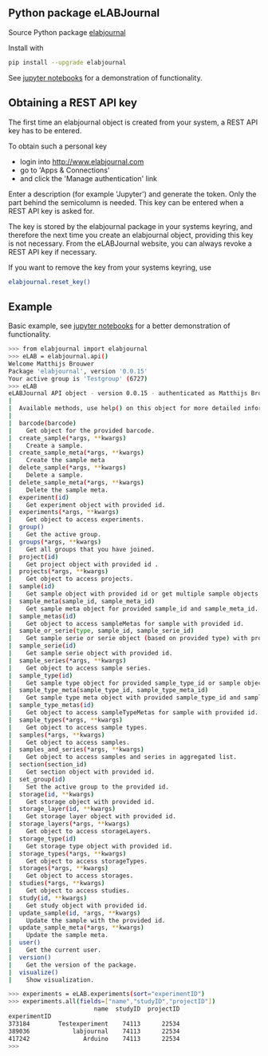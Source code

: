 ## Python package eLABJournal

Source Python package [elabjournal](https://pypi.org/project/elabjournal/)

Install with

```bash
pip install --upgrade elabjournal
```

See [jupyter notebooks](https://github.com/matthijsbrouwer/jupyter-elabjournal) for
a demonstration of functionality.

## Obtaining a REST API key

The first time an elabjournal object is created from your system, a REST API key has to be entered.

To obtain such a personal key

- login into http://www.elabjournal.com
- go to 'Apps & Connections'
- and click the 'Manage authentication' link

Enter a description (for example 'Jupyter') and generate the token. Only the part behind the semicolumn is needed. This key can be entered when a REST API key is asked for.

The key is stored by the elabjournal package in your systems keyring, and therefore the next time you create an elabjournal object, providing this key is not necessary. From the eLABJournal website, you can always revoke a REST API key if necessary.

If you want to remove the key from your systems keyring, use

```bash
elabjournal.reset_key()
```

## Example

Basic example, see [jupyter notebooks](https://github.com/matthijsbrouwer/jupyter-elabjournal) for
a better demonstration of functionality.

```bash
>>> from elabjournal import elabjournal
>>> eLAB = elabjournal.api()
Welcome Matthijs Brouwer
Package 'elabjournal', version '0.0.15'
Your active group is 'Testgroup' (6727)
>>> eLAB
eLABJournal API object - version 0.0.15 - authenticated as Matthijs Brouwer
|
|  Available methods, use help() on this object for more detailed information:
|
|  barcode(barcode)
|    Get object for the provided barcode.
|  create_sample(*args, **kwargs)
|    Create a sample.
|  create_sample_meta(*args, **kwargs)
|    Create the sample meta
|  delete_sample(*args, **kwargs)
|    Delete a sample.
|  delete_sample_meta(*args, **kwargs)
|    Delete the sample meta.
|  experiment(id)
|    Get experiment object with provided id.
|  experiments(*args, **kwargs)
|    Get object to access experiments.
|  group()
|    Get the active group.
|  groups(*args, **kwargs)
|    Get all groups that you have joined.
|  project(id)
|    Get project object with provided id .
|  projects(*args, **kwargs)
|    Get object to access projects.
|  sample(id)
|    Get sample object with provided id or get multiple sample objects with provided id.
|  sample_meta(sample_id, sample_meta_id)
|    Get sample meta object for provided sample_id and sample_meta_id.
|  sample_metas(id)
|    Get object to access sampleMetas for sample with provided id.
|  sample_or_serie(type, sample_id, sample_serie_id)
|    Get sample serie or serie object (based on provided type) with provided sample_id or sample_serie_id.
|  sample_serie(id)
|    Get sample serie object with provided id.
|  sample_series(*args, **kwargs)
|    Get object to access sample series.
|  sample_type(id)
|    Get sample type object for provided sample_type_id or sample object.
|  sample_type_meta(sample_type_id, sample_type_meta_id)
|    Get sample type meta object with provided sample_type_id and sample_type_meta_id.
|  sample_type_metas(id)
|    Get object to access sampleTypeMetas for sample with provided id.
|  sample_types(*args, **kwargs)
|    Get object to access sample types.
|  samples(*args, **kwargs)
|    Get object to access samples.
|  samples_and_series(*args, **kwargs)
|    Get object to access samples and series in aggregated list.
|  section(section_id)
|    Get section object with provided id.
|  set_group(id)
|    Set the active group to the provided id.
|  storage(id, **kwargs)
|    Get storage object with provided id.
|  storage_layer(id, **kwargs)
|    Get storage layer object with provided id.
|  storage_layers(*args, **kwargs)
|    Get object to access storageLayers.
|  storage_type(id)
|    Get storage type object with provided id.
|  storage_types(*args, **kwargs)
|    Get object to access storageTypes.
|  storages(*args, **kwargs)
|    Get object to access storages.
|  studies(*args, **kwargs)
|    Get object to access studies.
|  study(id, **kwargs)
|    Get study object with provided id.
|  update_sample(id, *args, **kwargs)
|    Update the sample with the provided id.
|  update_sample_meta(*args, **kwargs)
|    Update the sample meta.
|  user()
|    Get the current user.
|  version()
|    Get the version of the package.
|  visualize()
|    Show visualization.

>>> experiments = eLAB.experiments(sort="experimentID")
>>> experiments.all(fields=["name","studyID","projectID"])
                        name  studyID  projectID
experimentID                                    
373184        Testexperiment    74113      22534
389036            labjournal    74113      22534
417242               Arduino    74113      22534
>>> 
```
